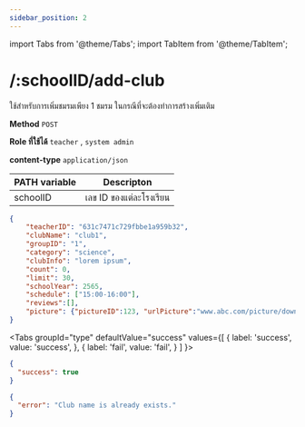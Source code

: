 ```yaml
---
sidebar_position: 2
---
```

import Tabs from '@theme/Tabs';
import TabItem from '@theme/TabItem';

# /:schoolID/add-club

ใช้สำหรับการเพิ่มชมรมเพียง 1 ชมรม ในกรณีที่จะต้องทำการสร้างเพิ่มเติม

**Method** `POST`

**Role ที่ใช้ได้** `teacher` , `system admin`

**content-type** `application/json`

|PATH variable |Descripton|
|-----|--------|
|schoolID|เลข ID ของแต่ละโรงเรียน |

```json title="Request"
{
    "teacherID": "631c7471c729fbbe1a959b32",
    "clubName": "club1",
    "groupID": "1",
    "category": "science",
    "clubInfo": "lorem ipsum",
    "count": 0,
    "limit": 30,
    "schoolYear": 2565,
    "schedule": ["15:00-16:00"],
    "reviews":[],
    "picture": {"pictureID":123, "urlPicture":"www.abc.com/picture/download"}
}
```


<Tabs
  groupId="type"
  defaultValue="success"
  values={[
    { label: 'success', value: 'success', },
    { label: 'fail', value: 'fail', }
  ]
}>

<TabItem value="success">

```json title="Response"
{
  "success": true
}
```
</TabItem>

<TabItem value="fail">

```json title="Response"
{
  "error": "Club name is already exists."
}
```
</TabItem>

</Tabs>

